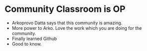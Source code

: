 # Community Classroom is OP

- Arkoprovo Datta says that this community is amazing.
- More power to Arko. Love the work which you are doing for the community.
- Finally learned Github
- Good to know.

